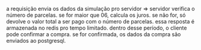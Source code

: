 a requisição envia os dados da simulação pro servidor => servidor verifica o número de parcelas. se for maior que 06, calcula os juros. se não for, só devolve o valor total a ser pago com o número de parcelas. essa resposta é armazenada no redis pro tempo limitado. dentro desse período, o cliente pode confirmar a compra. se for confirmada, os dados da compra são enviados ao postgresql.